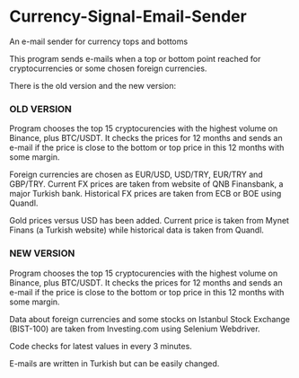 # Currency-Signal-Email-Sender
An e-mail sender for currency tops and bottoms

This program sends e-mails when a top or bottom point reached for cryptocurrencies or some chosen foreign currencies.

There is the old version and the new version:

### OLD VERSION

Program chooses the top 15 cryptocurencies with the highest volume on Binance, plus BTC/USDT. It checks the prices for 12 months and sends an e-mail if the price is close to the bottom or top price in this 12 months with some margin.

Foreign currencies are chosen as EUR/USD, USD/TRY, EUR/TRY and GBP/TRY. Current FX prices are taken from website of QNB Finansbank, a major Turkish bank. Historical FX prices are taken from ECB or BOE using Quandl.

Gold prices versus USD has been added. Current price is taken from Mynet Finans (a Turkish website) while historical data is taken from Quandl.

### NEW VERSION

Program chooses the top 15 cryptocurencies with the highest volume on Binance, plus BTC/USDT. It checks the prices for 12 months and sends an e-mail if the price is close to the bottom or top price in this 12 months with some margin.

Data about foreign currencies and some stocks on Istanbul Stock Exchange (BIST-100) are taken from Investing.com using Selenium Webdriver.

Code checks for latest values in every 3 minutes.

E-mails are written in Turkish but can be easily changed.



